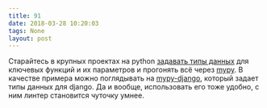 ```yaml
---
title: 91
date: 2018-03-28 10:20:03
tags: None
layout: post
---
```


Старайтесь в крупных проектах на python [задавать типы данных](https://www.python.org/dev/peps/pep-0484/) для ключевых функций и их параметров и прогонять всё через [mypy](https://github.com/python/mypy). В качестве примера можно поглядывать на [mypy-django](https://github.com/machinalis/mypy-django), который задает типы данных для django. Да и вообще, использовать его тоже удобно, с ним линтер становится чуточку умнее.
